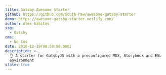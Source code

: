 ```yaml
---
title: Gatsby Awesome Starter
github: https://github.com/South-Paw/awesome-gatsby-starter
demo: https://awesome-gatsby-starter.netlify.com/
author: Alex Gabites
ssg:
  - Gatsby
cms:
  - No Cms
date: 2018-12-19T08:58:58.000Z
description: >-
  👌 A starter for GatsbyJS with a preconfigured MDX, Storybook and ESLint
  environment
stale: true
---
```

